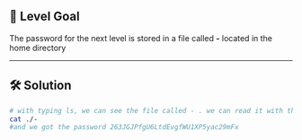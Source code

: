 ## 🔐 Level Goal

The password for the next level is stored in a file called **-** located in the home directory

---

## 🛠️ Solution

```bash
# with typing ls, we can see the file called - . we can read it with thit trick
cat ./-
#and we got the password 263JGJPfgU6LtdEvgfWU1XP5yac29mFx
```